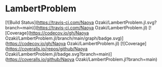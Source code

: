 # LambertProblem

[![Build Status](https://travis-ci.com/Naoya Ozaki/LambertProblem.jl.svg?branch=main)](https://travis-ci.com/Naoya Ozaki/LambertProblem.jl)
[![Coverage](https://codecov.io/gh/Naoya Ozaki/LambertProblem.jl/branch/main/graph/badge.svg)](https://codecov.io/gh/Naoya Ozaki/LambertProblem.jl)
[![Coverage](https://coveralls.io/repos/github/Naoya Ozaki/LambertProblem.jl/badge.svg?branch=main)](https://coveralls.io/github/Naoya Ozaki/LambertProblem.jl?branch=main)
